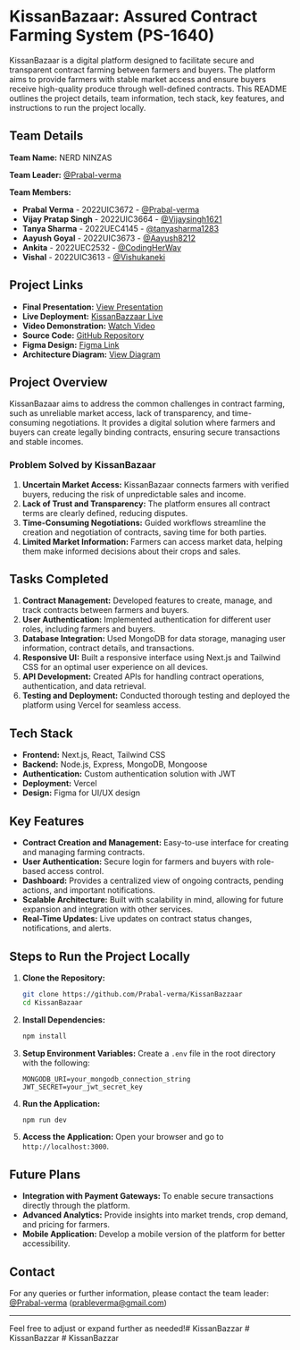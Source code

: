 

# KissanBazaar: Assured Contract Farming System (PS-1640)

KissanBazaar is a digital platform designed to facilitate secure and transparent contract farming between farmers and buyers. The platform aims to provide farmers with stable market access and ensure buyers receive high-quality produce through well-defined contracts. This README outlines the project details, team information, tech stack, key features, and instructions to run the project locally.

## Team Details

**Team Name:** NERD NINZAS

**Team Leader:** [@Prabal-verma](https://github.com/Prabal-verma)

**Team Members:**

- **Prabal Verma** - 2022UIC3672 - [@Prabal-verma](https://github.com/Prabal-verma)
- **Vijay Pratap Singh** - 2022UIC3664 - [@Vijaysingh1621](https://github.com/Vijaysingh1621)
- **Tanya Sharma** - 2022UEC4145 - [@tanyasharma1283](https://github.com/tanyasharma1283)
- **Aayush Goyal** - 2022UIC3673 - [@Aayush8212](https://github.com/aayush8212)
- **Ankita** - 2022UEC2532 - [@CodingHerWay](https://github.com/codingherway)
- **Vishal** - 2022UIC3613 - [@Vishukaneki](https://github.com/Vishukaneki)

## Project Links

- **Final Presentation:** [View Presentation](./SIH2024_NERD_NINZAS_1640.pptx%20(3).pdf)
- **Live Deployment:** [KissanBazzaar Live](https://kissanbazzar.vercel.app/)
- **Video Demonstration:** [Watch Video](https://www.youtube.com/watch?v=05z0Yzobyh0)
- **Source Code:** [GitHub Repository](https://github.com/Prabal-verma/KissanBazaar)
- **Figma Design:** [Figma Link](https://www.figma.com/design/eLWsRVWw67DpF6JNaOu7vT/Kissanbazzar.com?t=WOjXDNtBFDWUhuh7-1)
- **Architecture Diagram:** [View Diagram](https://app.eraser.io/workspace/9tp9HmW6gtxPN4jDRS3Q)

## Project Overview

KissanBazaar aims to address the common challenges in contract farming, such as unreliable market access, lack of transparency, and time-consuming negotiations. It provides a digital solution where farmers and buyers can create legally binding contracts, ensuring secure transactions and stable incomes.

### Problem Solved by KissanBazaar

1. **Uncertain Market Access:** KissanBazaar connects farmers with verified buyers, reducing the risk of unpredictable sales and income.
2. **Lack of Trust and Transparency:** The platform ensures all contract terms are clearly defined, reducing disputes.
3. **Time-Consuming Negotiations:** Guided workflows streamline the creation and negotiation of contracts, saving time for both parties.
4. **Limited Market Information:** Farmers can access market data, helping them make informed decisions about their crops and sales.

## Tasks Completed

1. **Contract Management:** Developed features to create, manage, and track contracts between farmers and buyers.
2. **User Authentication:** Implemented authentication for different user roles, including farmers and buyers.
3. **Database Integration:** Used MongoDB for data storage, managing user information, contract details, and transactions.
4. **Responsive UI:** Built a responsive interface using Next.js and Tailwind CSS for an optimal user experience on all devices.
5. **API Development:** Created APIs for handling contract operations, authentication, and data retrieval.
6. **Testing and Deployment:** Conducted thorough testing and deployed the platform using Vercel for seamless access.

## Tech Stack

- **Frontend:** Next.js, React, Tailwind CSS
- **Backend:** Node.js, Express, MongoDB, Mongoose
- **Authentication:** Custom authentication solution with JWT
- **Deployment:** Vercel
- **Design:** Figma for UI/UX design

## Key Features

- **Contract Creation and Management:** Easy-to-use interface for creating and managing farming contracts.
- **User Authentication:** Secure login for farmers and buyers with role-based access control.
- **Dashboard:** Provides a centralized view of ongoing contracts, pending actions, and important notifications.
- **Scalable Architecture:** Built with scalability in mind, allowing for future expansion and integration with other services.
- **Real-Time Updates:** Live updates on contract status changes, notifications, and alerts.

## Steps to Run the Project Locally

1. **Clone the Repository:**
   ```bash
   git clone https://github.com/Prabal-verma/KissanBazzaar
   cd KissanBazaar
   ```

2. **Install Dependencies:**
   ```bash
   npm install
   ```

3. **Setup Environment Variables:**
   Create a `.env` file in the root directory with the following:
   ```env
   MONGODB_URI=your_mongodb_connection_string
   JWT_SECRET=your_jwt_secret_key
   ```

4. **Run the Application:**
   ```bash
   npm run dev
   ```

5. **Access the Application:**
   Open your browser and go to `http://localhost:3000`.

## Future Plans

- **Integration with Payment Gateways:** To enable secure transactions directly through the platform.
- **Advanced Analytics:** Provide insights into market trends, crop demand, and pricing for farmers.
- **Mobile Application:** Develop a mobile version of the platform for better accessibility.

## Contact

For any queries or further information, please contact the team leader: [@Prabal-verma](https://github.com/Prabal-verma) (prableverma@gmail.com)

---

Feel free to adjust or expand further as needed!#   K i s s a n B a z z a r  
 #   K i s s a n B a z z a r  
 #   K i s s a n B a z z a r  
 